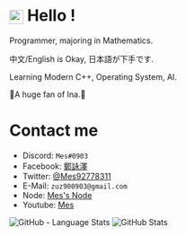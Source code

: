 # <img src="https://walfiegif.files.wordpress.com/2021/05/out-transparent-13.gif?w=745" style="vertical-align:middle" width="25px"> Hello !

Programmer, majoring in Mathematics.

中文/English is Okay, 日本語が下手です.

Learning Modern C++, Operating System, AI.

💜A huge fan of Ina.💜

# Contact me

+ Discord: `Mes#0903`
+ Facebook: [鄭詠澤](https://www.facebook.com/shiro.james0903)
+ Twitter: [@Mes92778311](https://twitter.com/Mes92778311)
+ E-Mail: `zuz900903@gmail.com`
+ Node: [Mes's Node](https://hackmd.io/@Mes/mes_note/https%3A%2F%2Fhackmd.io%2F%40Mes%2Fnote_preface)
+ Youtube: [Mes](https://www.youtube.com/channel/UCT3MbveOznWLlxNIdLUUOhg)


![GitHub - Language Stats](https://github-readme-stats.vercel.app/api/top-langs/?username=Mes&bg_color=90,DAFFEF,FCFFFD)
![GitHub Stats](https://github-readme-stats.vercel.app/api?username=Mes&count_private=true&show_icons=true&bg_color=90,DAFFEF,FCFFFD)
